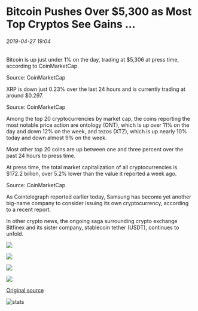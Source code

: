 # Bitcoin Pushes Over $5,300 as Most Top Cryptos See Gains ...

###### 2019-04-27 19:04

Bitcoin is up just under 1% on the day, trading at $5,306 at press time, according to CoinMarketCap.

Source: CoinMarketCap

XRP is down just 0.23% over the last 24 hours and is currently trading at around $0.297.

Source: CoinMarketCap

Among the top 20 cryptocurrencies by market cap, the coins reporting the most notable price action are ontology (ONT), which is up over 11% on the day and down 12% on the week, and tezos (XTZ), which is up nearly 10% today and down almost 9% on the week.

Most other top 20 coins are up between one and three percent over the past 24 hours to press time.

At press time, the total market capitalization of all cryptocurrencies is $172.2 billion, over 5.2% lower than the value it reported a week ago.

Source: CoinMarketCap

As Cointelegraph reported earlier today, Samsung has become yet another big-name company to consider issuing its own cryptocurrency, according to a recent report.

In other crypto news, the ongoing saga surrounding crypto exchange Bitfinex and its sister company, stablecoin tether (USDT), continues to unfold.

![](https://s3.cointelegraph.com/storage/uploads/view/c97d2bb2431ac910766c16ae6147686a.png)

![](https://s3.cointelegraph.com/storage/uploads/view/ddabc1426ecc8c409fa3370e9238ce1c.png)

![](https://s3.cointelegraph.com/storage/uploads/view/406e10eeb6b408ecda1b61b9db7fdd2c.png)

![](https://s3.cointelegraph.com/storage/uploads/view/1d5fc5eab510bc94ea2d956c4023ff5f.png)

[Original source](https://cointelegraph.com/news/bitcoin-pushes-over-5-300-as-most-top-cryptos-see-gains)

![stats](https://c.statcounter.com/11760860/0/a89fa40b/1/ "stats")